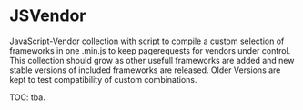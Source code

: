 # JSVendor
JavaScript-Vendor collection with script to compile a custom selection of frameworks in one .min.js to keep pagerequests for vendors under control. This collection should grow as other usefull frameworks are added and new stable versions of included frameworks are released. Older Versions are kept to test compatibility of custom combinations.

TOC: tba.
